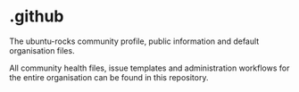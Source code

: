 # .github
The ubuntu-rocks community profile, public information and default organisation files.

All community health files, issue templates and administration workflows
for the entire organisation can be found in this repository.
